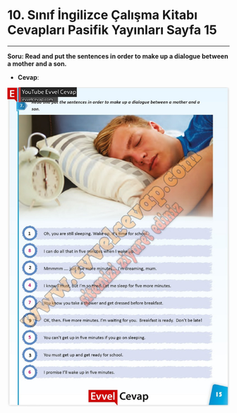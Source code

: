# 10. Sınıf İngilizce Çalışma Kitabı Cevapları Pasifik Yayınları Sayfa 15

---

**Soru: Read and put the sentences in order to make up a dialogue between a mother and a son.**

-   **Cevap**:

![Image 1](./image_1.jpg)